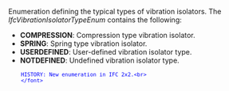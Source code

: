 Enumeration defining the typical types of vibration isolators. The _IfcVibrationIsolatorTypeEnum_ contains the following:

* **COMPRESSION**: Compression type vibration isolator.
* **SPRING**: Spring type vibration isolator.
* **USERDEFINED**: User-defined vibration isolator type.
* **NOTDEFINED**: Undefined vibration isolator type.

> <font color="#0000ff" size="-1">
    	HISTORY: New enumeration in IFC 2x2.<br>
    	</font>